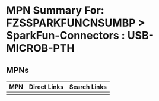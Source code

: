 



# MPN Summary For: FZSSPARKFUNCNSUMBP > SparkFun-Connectors : USB-MICROB-PTH

## MPNs
  

|MPN|Direct Links|Search Links|
| :--- | :--- | :--- |
||||
